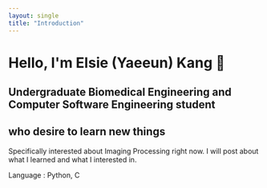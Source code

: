 ```yaml
---
layout: single
title: "Introduction"
---
```


# Hello, I'm Elsie (Yaeeun) Kang 👋

## Undergraduate Biomedical Engineering and Computer Software Engineering student
## who desire to learn new things
Specifically interested about Imaging Processing right now.
I will post about what I learned and what I interested in.

Language : Python, C
